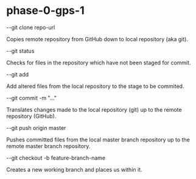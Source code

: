 # phase-0-gps-1

--git clone repo-url

Copies remote repository from GitHub down to local repository (aka git).

--git status

Checks for files in the repository which have not been staged for commit.

--git add

Add altered files from the local repository to the stage to be commited.

--git commit -m "..."

Translates changes made to the local repository (git) up to the remote repository (GitHub).

--git push origin master

Pushes committed files from the local master branch repository up to the remote master branch repository.

--git checkout -b feature-branch-name

Creates a new working branch and places us within it.